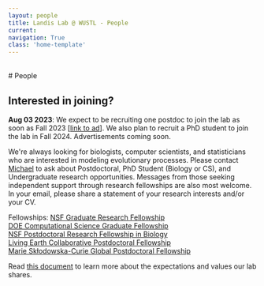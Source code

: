 ```yaml
---
layout: people
title: Landis Lab @ WUSTL - People
current: 
navigation: True
class: 'home-template'
---
```


<br>
# People

## Interested in joining?

**Aug 03 2023**: We expect to be recruiting one postdoc to join the lab as soon as Fall 2023 [[link to ad](https://evol.mcmaster.ca/~brian/evoldir/PostDocs/WashingtonU_StLouis.PhylogeneticModeling)]. We also plan to recruit a PhD student to join the lab in Fall 2024. Advertisements coming soon.

We're always looking for biologists, computer scientists, and statisticians who are interested in modeling evolutionary processes. Please contact [Michael](mailto:michael.landis@wustl.edu) to ask about Postdoctoral, PhD Student (Biology or CS), and Undergraduate research opportunities. Messages from those seeking independent support through research fellowships are also most welcome. In your email, please share a statement of your research interests and/or your CV.

Fellowships:
[NSF Graduate Research Fellowship](https://www.nsfgrfp.org/applicants/)<br>
[DOE Computational Science Graduate Fellowship](https://www.krellinst.org/csgf/about-doe-csgf/eligibility-program-requirements)<br>
[NSF Postdoctoral Research Fellowship in Biology](https://beta.nsf.gov/funding/opportunities/postdoctoral-research-fellowships-biology-prfb)<br>
[Living Earth Collaborative Postdoctoral Fellowship](https://livingearthcollaborative.wustl.edu/home/lec-post-docs)<br>
[Marie Skłodowska-Curie Global Postdoctoral Fellowship](https://marie-sklodowska-curie-actions.ec.europa.eu/actions/postdoctoral-fellowships)<br>

Read [this document](lab_overview.html) to learn more about the expectations and values our lab shares.
